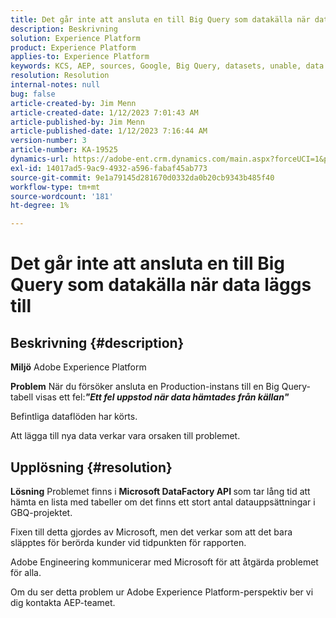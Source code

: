 ```yaml
---
title: Det går inte att ansluta en till Big Query som datakälla när data läggs till
description: Beskrivning
solution: Experience Platform
product: Experience Platform
applies-to: Experience Platform
keywords: KCS, AEP, sources, Google, Big Query, datasets, unable, data source, adding data, Adobe Experience Platform, FAQ
resolution: Resolution
internal-notes: null
bug: false
article-created-by: Jim Menn
article-created-date: 1/12/2023 7:01:43 AM
article-published-by: Jim Menn
article-published-date: 1/12/2023 7:16:44 AM
version-number: 3
article-number: KA-19525
dynamics-url: https://adobe-ent.crm.dynamics.com/main.aspx?forceUCI=1&pagetype=entityrecord&etn=knowledgearticle&id=e5fa61f4-4692-ed11-aad1-6045bd0065f9
exl-id: 14017ad5-9ac9-4932-a596-fabaf45ab773
source-git-commit: 9e1a79145d281670d0332da0b20cb9343b485f40
workflow-type: tm+mt
source-wordcount: '181'
ht-degree: 1%

---
```


# Det går inte att ansluta en till Big Query som datakälla när data läggs till

## Beskrivning {#description}


<b>Miljö</b>
Adobe Experience Platform

<b>Problem</b>
När du försöker ansluta en Production-instans till en Big Query-tabell visas ett fel:<b>*&quot;</b><b>Ett fel uppstod när data hämtades från källan</b><b>&quot;</b>*

Befintliga dataflöden har körts.

Att lägga till nya data verkar vara orsaken till problemet.


## Upplösning {#resolution}


<b>Lösning</b>
Problemet finns i <b>Microsoft DataFactory API </b>som tar lång tid att hämta en lista med tabeller om det finns ett stort antal datauppsättningar i GBQ-projektet.

Fixen till detta gjordes av Microsoft, men det verkar som att det bara släpptes för berörda kunder vid tidpunkten för rapporten.

Adobe Engineering kommunicerar med Microsoft för att åtgärda problemet för alla.

Om du ser detta problem ur Adobe Experience Platform-perspektiv ber vi dig kontakta AEP-teamet.
